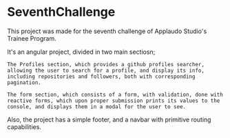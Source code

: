 # SeventhChallenge

This project was made for the seventh challenge of Applaudo Studio's Trainee Program.

It's an angular project, divided in two main sectiosn;

    The Profiles section, which provides a github profiles searcher, allowing the user to search for a profile, and display its info, including repositories and followers, both with corresponding pagination.

    The form section, which consists of a form, with validation, done with reactive forms, which upon proper submission prints its values to the console, and displays them in a modal for the user to see.

Also, the project has a simple footer, and a navbar with primitive routing capabilities.